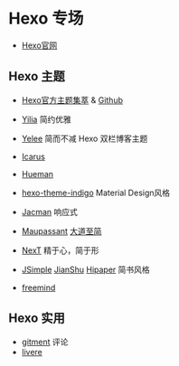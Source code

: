 # Hexo 专场

- [Hexo官网](https://hexo.io/)

## Hexo 主题 

- [Hexo官方主题集萃](https://hexo.io/themes/) & [Github](https://github.com/hexojs/hexo/wiki/Themes)

- [Yilia](https://github.com/litten/hexo-theme-yilia) 简约优雅

- [Yelee](https://github.com/MOxFIVE/hexo-theme-yelee)  简而不减 Hexo 双栏博客主题

- [Icarus](https://github.com/ppoffice/hexo-theme-icarus)

- [Hueman](https://github.com/ppoffice/hexo-theme-hueman)

- [hexo-theme-indigo](https://github.com/yscoder/hexo-theme-indigo) Material Design风格

- [Jacman](https://github.com/wuchong/jacman) 响应式

- [Maupassant](https://github.com/icylogic/maupassant-hexo) [大道至简](https://www.haomwei.com/technology/maupassant-hexo.html)

- [NexT](https://github.com/iissnan/hexo-theme-next) 精于心，简于形

- [JSimple](https://github.com/tangkunyin/hexo-theme-jsimple) [JianShu](https://github.com/jiangmuzi/jianshu)  [Hipaper](https://github.com/iTimeTraveler/hexo-theme-hipaper) 简书风格

- [freemind](https://github.com/wzpan/hexo-theme-freemind)

## Hexo 实用

- [gitment](https://github.com/imsun/gitment) 评论
- [livere](https://livere.com)
